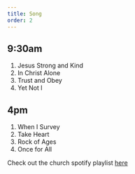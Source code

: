 ```yaml
---
title: Song
order: 2
---
```

## 9:30am
1. Jesus Strong and Kind
2. In Christ Alone
3. Trust and Obey
4. Yet Not I

## 4pm
1. When I Survey
2. Take Heart
3. Rock of Ages
4. Once for All

Check out the church spotify playlist [here](https://open.spotify.com/playlist/3gh0ZKXkJBDbNEnZqJJDXj?si=0908aa3f87544643)
